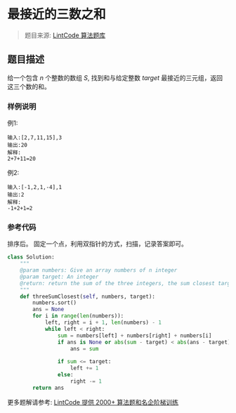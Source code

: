 # 最接近的三数之和
 > 题目来源: [LintCode 算法题库](https://www.lintcode.com/problem/3sum-closest/?utm_source=sc-github-wzz)
 ## 题目描述
 给一个包含 *n* 个整数的数组 *S*, 找到和与给定整数 *target* 最接近的三元组，返回这三个数的和。
 ### 样例说明
 例1:
```
输入:[2,7,11,15],3
输出:20
解释:
2+7+11=20
```

例2:
```
输入:[-1,2,1,-4],1
输出:2
解释:
-1+2+1=2
```

 ### 参考代码
 排序后。
固定一个点，利用双指针的方式，扫描，记录答案即可。
```python
class Solution:
    """
    @param numbers: Give an array numbers of n integer
    @param target: An integer
    @return: return the sum of the three integers, the sum closest target.
    """
    def threeSumClosest(self, numbers, target):
        numbers.sort()
        ans = None
        for i in range(len(numbers)):
            left, right = i + 1, len(numbers) - 1
            while left < right:
                sum = numbers[left] + numbers[right] + numbers[i]
                if ans is None or abs(sum - target) < abs(ans - target):
                    ans = sum
                    
                if sum <= target:
                    left += 1
                else:
                    right -= 1
        return ans
```
 更多题解请参考: [LintCode 提供 2000+ 算法题和名企阶梯训练](https://www.lintcode.com/problem/?utm_source=sc-github-wzz)
